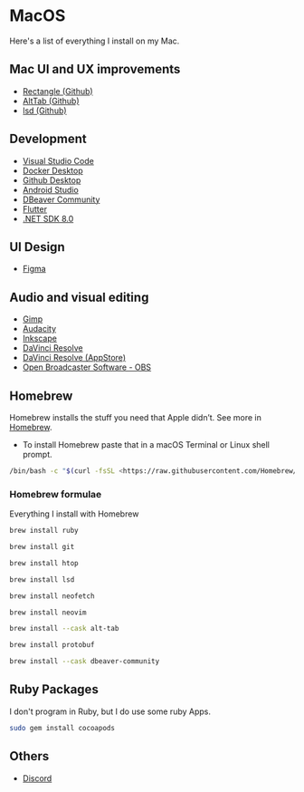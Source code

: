 # MacOS

Here's a list of everything I install on my Mac.

## Mac UI and UX improvements

- [Rectangle (Github)](https://github.com/rxhanson/Rectangle)
- [AltTab (Github)](https://github.com/lwouis/alt-tab-macos)
- [lsd (Github)](https://github.com/Peltoche/lsd)

## Development

- [Visual Studio Code](https://code.visualstudio.com/Download)
- [Docker Desktop](https://docs.docker.com/desktop/install/mac-install/)
- [Github Desktop](https://desktop.github.com/)
- [Android Studio](https://developer.android.com/studio)
- [DBeaver Community](https://dbeaver.io/download/)
- [Flutter](https://docs.flutter.dev/get-started/install/macos)
- [.NET SDK 8.0](https://dotnet.microsoft.com/en-us/download/dotnet/8.0)

## UI Design

- [Figma](https://www.figma.com/downloads/)

## Audio and visual editing

- [Gimp](https://gimp.org/downloads/)
- [Audacity](https://audacityteam.org/download/)
- [Inkscape](https://inkscape.org/release/)
- [DaVinci Resolve](https://www.blackmagicdesign.com/products/davinciresolve/)
- [DaVinci Resolve (AppStore)](https://apps.apple.com/br/app/davinci-resolve/id571213070?l=en-GB&mt=12)
- [Open Broadcaster Software - OBS](https://obsproject.com/download)

## Homebrew

Homebrew installs the stuff you need that Apple didn’t. See more in [Homebrew](https://brew.sh).

- To install Homebrew paste that in a macOS Terminal or Linux shell prompt.

```sh
/bin/bash -c "$(curl -fsSL <https://raw.githubusercontent.com/Homebrew/install/HEAD/install.sh>)"
```

### Homebrew formulae

Everything I install with Homebrew

```sh
brew install ruby
```

```sh
brew install git
```

```sh
brew install htop
```

```sh
brew install lsd
```

```sh
brew install neofetch
```

```sh
brew install neovim
```

```sh
brew install --cask alt-tab
```

```sh
brew install protobuf
```

```sh
brew install --cask dbeaver-community
```

## Ruby Packages

I don't program in Ruby, but I do use some ruby Apps.

```sh
sudo gem install cocoapods
```

## Others

- [Discord](https://discordapp.com/download)
